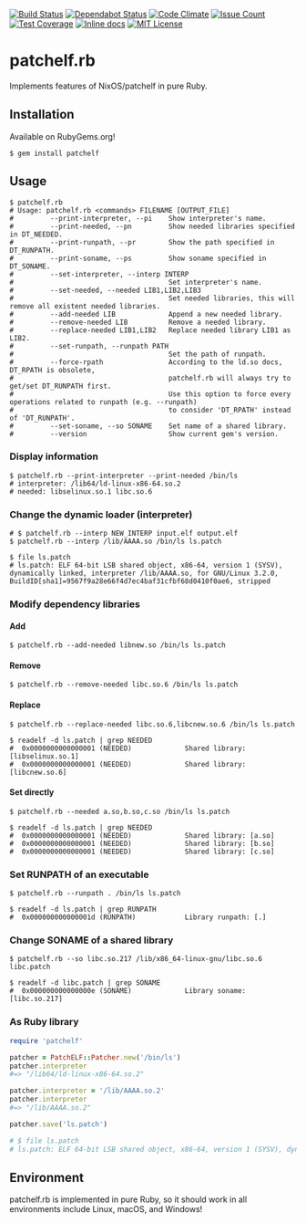 [![Build Status](https://github.com/david942j/patchelf.rb/workflows/build/badge.svg)](https://github.com/david942j/patchelf.rb/actions)
[![Dependabot Status](https://api.dependabot.com/badges/status?host=github&repo=david942j/patchelf.rb)](https://dependabot.com)
[![Code Climate](https://codeclimate.com/github/david942j/patchelf.rb/badges/gpa.svg)](https://codeclimate.com/github/david942j/patchelf.rb)
[![Issue Count](https://codeclimate.com/github/david942j/patchelf.rb/badges/issue_count.svg)](https://codeclimate.com/github/david942j/patchelf.rb)
[![Test Coverage](https://codeclimate.com/github/david942j/patchelf.rb/badges/coverage.svg)](https://codeclimate.com/github/david942j/patchelf.rb/coverage)
[![Inline docs](https://inch-ci.org/github/david942j/patchelf.rb.svg?branch=master)](https://inch-ci.org/github/david942j/patchelf.rb)
[![MIT License](https://img.shields.io/badge/license-MIT-blue.svg)](http://choosealicense.com/licenses/mit/)

# patchelf.rb

Implements features of NixOS/patchelf in pure Ruby.

## Installation

Available on RubyGems.org!
```
$ gem install patchelf
```

## Usage

```
$ patchelf.rb
# Usage: patchelf.rb <commands> FILENAME [OUTPUT_FILE]
#         --print-interpreter, --pi    Show interpreter's name.
#         --print-needed, --pn         Show needed libraries specified in DT_NEEDED.
#         --print-runpath, --pr        Show the path specified in DT_RUNPATH.
#         --print-soname, --ps         Show soname specified in DT_SONAME.
#         --set-interpreter, --interp INTERP
#                                      Set interpreter's name.
#         --set-needed, --needed LIB1,LIB2,LIB3
#                                      Set needed libraries, this will remove all existent needed libraries.
#         --add-needed LIB             Append a new needed library.
#         --remove-needed LIB          Remove a needed library.
#         --replace-needed LIB1,LIB2   Replace needed library LIB1 as LIB2.
#         --set-runpath, --runpath PATH
#                                      Set the path of runpath.
#         --force-rpath                According to the ld.so docs, DT_RPATH is obsolete,
#                                      patchelf.rb will always try to get/set DT_RUNPATH first.
#                                      Use this option to force every operations related to runpath (e.g. --runpath)
#                                      to consider 'DT_RPATH' instead of 'DT_RUNPATH'.
#         --set-soname, --so SONAME    Set name of a shared library.
#         --version                    Show current gem's version.

```

### Display information
```
$ patchelf.rb --print-interpreter --print-needed /bin/ls
# interpreter: /lib64/ld-linux-x86-64.so.2
# needed: libselinux.so.1 libc.so.6

```

### Change the dynamic loader (interpreter)
```
# $ patchelf.rb --interp NEW_INTERP input.elf output.elf
$ patchelf.rb --interp /lib/AAAA.so /bin/ls ls.patch

$ file ls.patch
# ls.patch: ELF 64-bit LSB shared object, x86-64, version 1 (SYSV), dynamically linked, interpreter /lib/AAAA.so, for GNU/Linux 3.2.0, BuildID[sha1]=9567f9a28e66f4d7ec4baf31cfbf68d0410f0ae6, stripped

```

### Modify dependency libraries

#### Add
```
$ patchelf.rb --add-needed libnew.so /bin/ls ls.patch
```

#### Remove
```
$ patchelf.rb --remove-needed libc.so.6 /bin/ls ls.patch
```

#### Replace
```
$ patchelf.rb --replace-needed libc.so.6,libcnew.so.6 /bin/ls ls.patch

$ readelf -d ls.patch | grep NEEDED
#  0x0000000000000001 (NEEDED)             Shared library: [libselinux.so.1]
#  0x0000000000000001 (NEEDED)             Shared library: [libcnew.so.6]

```

#### Set directly
```
$ patchelf.rb --needed a.so,b.so,c.so /bin/ls ls.patch

$ readelf -d ls.patch | grep NEEDED
#  0x0000000000000001 (NEEDED)             Shared library: [a.so]
#  0x0000000000000001 (NEEDED)             Shared library: [b.so]
#  0x0000000000000001 (NEEDED)             Shared library: [c.so]

```

### Set RUNPATH of an executable
```
$ patchelf.rb --runpath . /bin/ls ls.patch

$ readelf -d ls.patch | grep RUNPATH
#  0x000000000000001d (RUNPATH)            Library runpath: [.]

```

### Change SONAME of a shared library
```
$ patchelf.rb --so libc.so.217 /lib/x86_64-linux-gnu/libc.so.6 libc.patch

$ readelf -d libc.patch | grep SONAME
#  0x000000000000000e (SONAME)             Library soname: [libc.so.217]

```

### As Ruby library
```rb
require 'patchelf'

patcher = PatchELF::Patcher.new('/bin/ls')
patcher.interpreter
#=> "/lib64/ld-linux-x86-64.so.2"

patcher.interpreter = '/lib/AAAA.so.2'
patcher.interpreter
#=> "/lib/AAAA.so.2"

patcher.save('ls.patch')

# $ file ls.patch
# ls.patch: ELF 64-bit LSB shared object, x86-64, version 1 (SYSV), dynamically linked, interpreter /lib/AAAA.so.2, for GNU/Linux 3.2.0, BuildID[sha1]=9567f9a28e66f4d7ec4baf31cfbf68d0410f0ae6, stripped

```

## Environment

patchelf.rb is implemented in pure Ruby, so it should work in all environments include Linux, macOS, and Windows!
